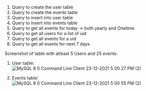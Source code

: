 1. Query to create the user table
2. Query to create the events table
3. Query to insert into user table
4. Query to insert into events table
5. Query to get all events for today -> both yearly and Onetime
6. Query to get all users for a list of uid
7. Query to get all events for a uid
8. Query to get all events for next 7 days

Screenshot of table with atleast 5 Users and 25 events:
1. User table:
![MySQL 8 0 Command Line Client 23-12-2021 5 00 27 PM (2)](https://user-images.githubusercontent.com/80456518/147747924-45ede811-b9f2-4c9a-a051-85e40c7f97cc.png)

2. Events table:
![MySQL 8 0 Command Line Client 23-12-2021 5 00 55 PM (2)](https://user-images.githubusercontent.com/80456518/147747980-57a52625-e559-45da-abec-c9902b257168.png)



